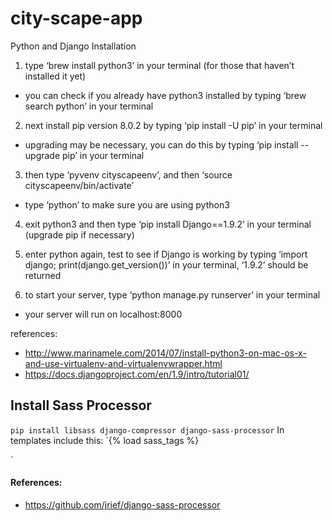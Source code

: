 # city-scape-app

Python and Django Installation

1. type ‘brew install python3’ in your terminal (for those that haven’t installed it yet)
  - you can check if you already have python3 installed by typing ‘brew search python’ in your terminal

2. next install pip version 8.0.2 by typing ‘pip install -U pip’ in your terminal
  - upgrading may be necessary, you can do this by typing ‘pip install --upgrade pip’ in your terminal

3. then type ‘pyvenv cityscapeenv’, and then ‘source cityscapeenv/bin/activate’
  - type ‘python’ to make sure you are using python3

4. exit python3 and then type ‘pip install Django==1.9.2’ in your terminal (upgrade pip if necessary)

5. enter python again, test to see if Django is working by typing ‘import django; print(django.get_version())’ in your terminal, ‘1.9.2’ should be returned

6. to start your server, type ‘python manage.py runserver’ in your terminal
  - your server will run on localhost:8000

references:
  - http://www.marinamele.com/2014/07/install-python3-on-mac-os-x-and-use-virtualenv-and-virtualenvwrapper.html
  - https://docs.djangoproject.com/en/1.9/intro/tutorial01/

## Install Sass Processor
  `pip install libsass django-compressor django-sass-processor`
  In templates include this:
  `{% load sass_tags %}

  <link href="{% sass_src 'myapp/css/mystyle.scss' %}" rel="stylesheet"
  type="text/css" />`

  #### References:
  - https://github.com/jrief/django-sass-processor
